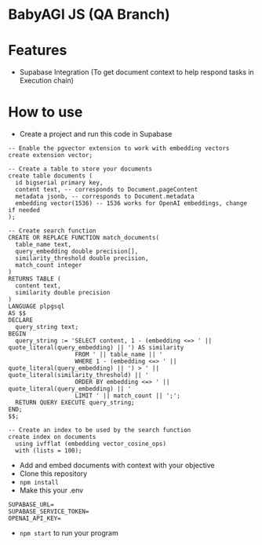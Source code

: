 # BabyAGI JS (QA Branch)

# Features
- Supabase Integration (To get document context to help respond tasks in Execution chain)

# How to use
- Create a project and run this code in Supabase
```
-- Enable the pgvector extension to work with embedding vectors
create extension vector;

-- Create a table to store your documents
create table documents (
  id bigserial primary key,
  content text, -- corresponds to Document.pageContent
  metadata jsonb, -- corresponds to Document.metadata
  embedding vector(1536) -- 1536 works for OpenAI embeddings, change if needed
);

-- Create search function
CREATE OR REPLACE FUNCTION match_documents(
  table_name text,
  query_embedding double precision[],
  similarity_threshold double precision,
  match_count integer
)
RETURNS TABLE (
  content text,
  similarity double precision
)
LANGUAGE plpgsql
AS $$
DECLARE
  query_string text;
BEGIN
  query_string := 'SELECT content, 1 - (embedding <=> ' || quote_literal(query_embedding) || ') AS similarity
                   FROM ' || table_name || '
                   WHERE 1 - (embedding <=> ' || quote_literal(query_embedding) || ') > ' || quote_literal(similarity_threshold) || '
                   ORDER BY embedding <=> ' || quote_literal(query_embedding) || '
                   LIMIT ' || match_count || ';';
  RETURN QUERY EXECUTE query_string;
END;
$$;

-- Create an index to be used by the search function
create index on documents
  using ivfflat (embedding vector_cosine_ops)
  with (lists = 100);
```

- Add and embed documents with context with your objective
- Clone this repository
- `npm install`
- Make this your .env
```
SUPABASE_URL=
SUPABASE_SERVICE_TOKEN=
OPENAI_API_KEY=
```
- `npm start` to run your program
